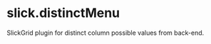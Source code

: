 slick.distinctMenu
==================

SlickGrid plugin for distinct column possible values from back-end.
